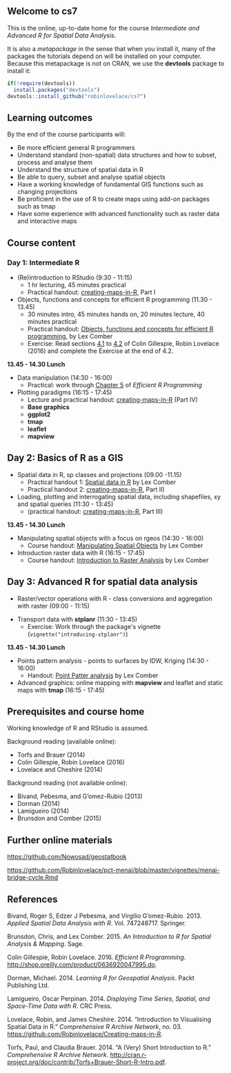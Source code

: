 
<!-- README.md is generated from README.Rmd. Please edit that file -->
Welcome to cs7
--------------

This is the online, up-to-date home for the course *Intermediate and Advanced R for Spatial Data Analysis*.

It is also a *metapackage* in the sense that when you install it, many of the packages the tutorials depend on will be installed on your computer. Because this metapackage is not on CRAN, we use the **devtools** package to install it:

``` r
if(!require(devtools))
  install.packages("devtools")
devtools::install_github("robinlovelace/cs7")
```

Learning outcomes
-----------------

By the end of the course participants will:

-   Be more efficient general R programmers
-   Understand standard (non-spatial) data structures and how to subset, process and analyse them
-   Understand the structure of spatial data in R
-   Be able to query, subset and analyse spatial objects
-   Have a working knowledge of fundamental GIS functions such as changing projections
-   Be proficient in the use of R to create maps using add-on packages such as tmap
-   Have some experience with advanced functionality such as raster data and interactive maps

Course content
--------------

### Day 1: Intermediate R

-   (Re)introduction to RStudio (9:30 - 11:15)
    -   1 hr lecturing, 45 minutes practical
    -   Practical handout: [creating-maps-in-R](https://github.com/Robinlovelace/Creating-maps-in-R), Part I
-   Objects, functions and concepts for efficient R programming (11.30 - 13.45)
    -   30 minutes intro, 45 minutes hands on, 20 minutes lecture, 40 minutes practical
    -   Practical handout: [Objects, functions and concepts for efficient R programming](https://www.dropbox.com/s/w9ol2by7b7civr6/Objects_Functions.pdf?dl=0), by Lex Comber
    -   Exercise: Read sections [4.1](https://csgillespie.github.io/efficientR/efficient-set-up.html#top-5-tips-for-an-efficient-r-set-up) to [4.2](https://csgillespie.github.io/efficientR/efficient-set-up.html#operating-system) of Colin Gillespie, Robin Lovelace (2016) and complete the Exercise at the end of 4.2.

**13.45 - 14.30 Lunch**

-   Data manipulation (14:30 - 16:00)
    -   Practical: work through [Chapter 5](https://csgillespie.github.io/efficientR/efficient-data-carpentry.html) of *Efficient R Programming*
-   Plotting paradigms (16:15 - 17:45)
    -   Lecture and practical handout: [creating-maps-in-R](https://github.com/Robinlovelace/Creating-maps-in-R) (Part IV)
    -   **Base graphics**
    -   **ggplot2**
    -   **tmap**
    -   **leaflet**
    -   **mapview**

Day 2: Basics of R as a GIS
---------------------------

-   Spatial data in R, sp classes and projections (09.00 -11.15)
    -   Practical handout 1: [Spatial data in R](https://www.dropbox.com/s/9eozr5slpj638es/Manipluating_Spatial_Objects.pdf?dl=0) by Lex Comber
    -   Practical handout 2: [creating-maps-in-R](https://github.com/Robinlovelace/Creating-maps-in-R), Part II)
-   Loading, plotting and interrogating spatial data, including shapefiles, xy and spatial queries (11:30 - 13:45)
    -   (practical handout: [creating-maps-in-R](https://github.com/Robinlovelace/Creating-maps-in-R), Part III)

**13.45 - 14.30 Lunch**

-   Manipulating spatial objects with a focus on rgeos (14:30 - 16:00)
    -   Course handout: [Manipulating Spatial Objects](https://www.dropbox.com/s/9eozr5slpj638es/Manipluating_Spatial_Objects.pdf?dl=0) by Lex Comber
-   Introduction raster data with R (16:15 - 17:45)
    -   Course handout: [Introduction to Raster Analysis](https://www.dropbox.com/home/Teaching/rmaterials-lc?preview=Raster_Analysis.pdf) by Lex Comber

Day 3: Advanced R for spatial data analysis
-------------------------------------------

-   Raster/vector operations with R - class conversions and aggregation with raster (09:00 - 11:15)

<!-- - Spatio-temporal data with **spacetime** (11:30 - 13:45) -->
-   Transport data with **stplanr** (11:30 - 13:45)
    -   Exercise: Work through the package's vignette (`vignette("introducing-stplanr")`)

**13.45 - 14.30 Lunch**

-   Points pattern analysis - points to surfaces by IDW, Kriging (14:30 - 16:00)
    -   Handout: [Point Patter analysis](https://www.dropbox.com/s/gn1i21rsvipbwom/Point_Pattern.pdf?dl=0) by Lex Comber
-   Advanced graphics: online mapping with **mapview** and leaflet and static maps with **tmap** (16:15 - 17:45)

Prerequisites and course home
-----------------------------

Working knowledge of R and RStudio is assumed.

Background reading (available online):

-   Torfs and Brauer (2014)
-   Colin Gillespie, Robin Lovelace (2016)
-   Lovelace and Cheshire (2014)

Background reading (not available online):

-   Bivand, Pebesma, and G’omez-Rubio (2013)
-   Dorman (2014)
-   Lamigueiro (2014)
-   Brunsdon and Comber (2015)

Further online materials
------------------------

<https://github.com/Nowosad/geostatbook>

<https://github.com/Robinlovelace/pct-menai/blob/master/vignettes/menai-bridge-cycle.Rmd>

References
----------

Bivand, Roger S, Edzer J Pebesma, and Virgilio G’omez-Rubio. 2013. *Applied Spatial Data Analysis with R*. Vol. 747248717. Springer.

Brunsdon, Chris, and Lex Comber. 2015. *An Introduction to R for Spatial Analysis & Mapping*. Sage.

Colin Gillespie, Robin Lovelace. 2016. *Efficient R Programming*. <http://shop.oreilly.com/product/0636920047995.do>.

Dorman, Michael. 2014. *Learning R for Geospatial Analysis*. Packt Publishing Ltd.

Lamigueiro, Oscar Perpinan. 2014. *Displaying Time Series, Spatial, and Space-Time Data with R*. CRC Press.

Lovelace, Robin, and James Cheshire. 2014. “Introduction to Visualising Spatial Data in R.” *Comprehensive R Archive Network*, no. 03. <https://github.com/Robinlovelace/Creating-maps-in-R>.

Torfs, Paul, and Claudia Brauer. 2014. “A (Very) Short Introduction to R.” *Comprehensive R Archive Network*. <http://cran.r-project.org/doc/contrib/Torfs+Brauer-Short-R-Intro.pdf>.

